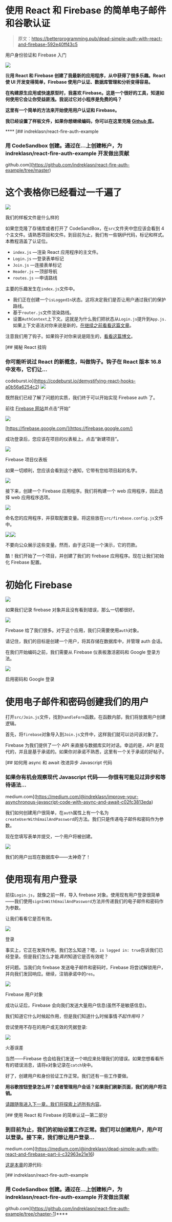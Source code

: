 # 使用 React 和 Firebase 的简单电子邮件和谷歌认证

> 原文：<https://betterprogramming.pub/dead-simple-auth-with-react-and-firebase-592e40ff43c5>

用户身份验证和 Firebase 入门

![](img/cb42158e1eca09e653dd656341bf806c.png)

我****用 React 和 Firebase 创建了我最新的应用程序，从中获得了很多乐趣。React 使 UI 开发变得简单，Firebase 使用户认证、数据库管理和分析变得容易。****

****在构建原生应用或快速原型时，我喜欢 Firebase。这是一个很好的工具，知道如何使用它会让你受益匪浅。我说过它对小程序是免费的吗？****

****这里有一个简单的方法来开始使用用户认证和 Firebase。****

****我已经设置了样板文件，如果你想继续编码，你可以在这里克隆 [Github 库](https://github.com/indreklasn/react-fire-auth-example/tree/master)。****

****[](https://github.com/indreklasn/react-fire-auth-example/tree/master) [## indreklasn/react-fire-auth-example

### 用 CodeSandbox 创建。通过在…上创建帐户，为 indreklasn/react-fire-auth-example 开发做出贡献

github.com](https://github.com/indreklasn/react-fire-auth-example/tree/master) 

# 这个表格你已经看过一千遍了

![](img/7db260e0a884a34cf84201f3271b20b9.png)

我们的样板文件是什么样的

如果您克隆了存储库或者打开了 CodeSandBox，在`src`文件夹中您应该会看到 4 个主文件。请熟悉项目和文件。到目前为止，我们有一些锅炉代码，标记和样式。本教程涵盖了认证位。

*   `index.js` —渲染 React 应用程序的主文件。
*   `Login.js` —登录表单标记
*   `Join.js` —连接表单标记
*   `Header.js` —顶部导航
*   `routes.js` —申请路线

主要的乐趣发生在`index.js`文件中。

*   我们正在创建一个`isLoggedIn`状态。这将决定我们是否让用户通过我们的保护路线。
*   基于`router.js`文件渲染路线。
*   设置`AuthContext`上下文。这就是为什么我们把状态从`Login.js`提升到`App.js.` 如果上下文语法对你来说是新的，[在继续之前看看这篇文章](https://reactjs.org/docs/context.html)。

注意我们用了钩子。如果钩子对你来说是陌生的，[看看这篇博文](https://codeburst.io/demystifying-react-hooks-a0b56a6254c2)。

[](https://codeburst.io/demystifying-react-hooks-a0b56a6254c2) [## 揭秘 React 挂钩

### 你可能听说过 React 的新概念，叫做钩子。钩子在 React 版本 16.8 中发布，它们让…

codeburst.io](https://codeburst.io/demystifying-react-hooks-a0b56a6254c2) ![](img/eab1137ad7fac2df00b1bfe80f8f3945.png)

既然我们已经了解了问题的实质，我们终于可以开始实现 Firebase auth 了。

前往 [Firebase 网站](https://firebase.google.com/)并点击“开始”

![](img/e9e2e88d8c46009117d02e0ccee88568.png)

[https://firebase.google.com/](https://firebase.google.com/)

成功登录后，您应该在项目的仪表板上。点击“新建项目”。

![](img/d7f0bfca9ac7ec44b192ce6372093016.png)

Firebase 项目仪表板

如果一切顺利，您应该会看到这个通知，它带有您给项目起的名字。

![](img/22b34fd00f7ee2ac1817d2669e7338fa.png)

接下来，创建一个 Firebase 应用程序。我们将构建一个 web 应用程序，因此选择 web 应用程序选项。

![](img/ed39396185a88f1da01bb4a2b4b613fe.png)

命名您的应用程序，并获取配置变量。将这些放在`src/firebase.config.js`文件中。

![](img/e7fce4b522dcf4735dd4d198bb6f08dc.png)![](img/37987d285666d65bc9dc8c3c48260c87.png)

不要向公众展示这些变量。然而，由于这只是一个演示，它的罚款。

酷！我们开始了一个项目，并创建了我们的 firebase 应用程序。现在让我们初始化 Firebase 配置。

# 初始化 Firebase

![](img/aab115575a63dcb3c304bbb7e4b25cd5.png)

如果我们记录 firebase 对象并且没有看到错误，那么一切都很好。

![](img/74447cfaab451b5bce97951a1fbda05e.png)

Firebase 给了我们很多。对于这个应用，我们只需要使用`auth`对象。

请记住，我们的目标是创建一个用户，将其存储在数据库中，并管理 auth 会话。

在我们开始编码之前，我们需要从 Firebase 仪表板激活密码和 Google 登录方法。

![](img/fe3e3b827221a70838591f892b35682a.png)

启用密码和 Google 登录

# 使用电子邮件和密码创建我们的用户

打开`src/Join.js`文件，找到`handleForm`函数。在函数内部，我们将放置用户创建逻辑。

首先，将`firebase`对象导入到`Join.js`文件中，这样我们就可以访问该对象了。

Firebase 为我们提供了一个 API 来直接与数据库实时对话。幸运的是，API 是现代的，并且是基于承诺的。如果你对承诺不熟悉，这里有一个关于承诺的好帖子。

[](https://medium.com/@indreklasn/improve-your-asynchronous-javascript-code-with-async-and-await-c02fc3813eda) [## 如何用 async 和 await 改进异步 Javascript 代码

### 如果你有机会观察现代 Javascript 代码——你很有可能见过异步和等待语法…

medium.com](https://medium.com/@indreklasn/improve-your-asynchronous-javascript-code-with-async-and-await-c02fc3813eda) 

我们如何创建用户很简单，在`auth`属性上有一个名为`createUserWithEmailAndPassword`的方法。我们只是传递电子邮件和密码作为参数。

现在您填写表单并提交，一个用户将被创建。

![](img/d0c50397f3e07a74a37a3dd4e2849f35.png)

我们的用户出现在数据库中——太神奇了！

# 使用现有用户登录

前往`Login.js`，就像之前一样，导入 firebase 对象。使用现有用户登录很简单——我们使用`signInWithEmailAndPassword`方法并传递我们的电子邮件和密码作为参数。

让我们看看它是否有效。

![](img/78a1f80870fdf16f55866293bf870bba.png)

登录

事实上，它正在发挥作用。我们怎么知道？嗯，`is logged in: true`告诉我们已经登录。但是我们怎么才能*真的*知道它是否有效呢？

好问题。当我们向 firebase 发送电子邮件和密码时，Firebase 将尝试解锁用户，并向我们发回响应。继续，注销承诺中的`res`。

![](img/d4299e6e423348b0500884963854a3c5.png)

Firebase 用户对象

成功认证后，Firebase 会向我们发送大量用户信息(虽然不是敏感信息)。

我们知道它什么时候起作用，但是我们知道什么时候事情*不起作用吗？*

尝试使用不存在的用户或无效的凭据登录:

![](img/5c753fe6a0460a7eb03bccacf3f84f1c.png)

火基误差

当然——Firebase 也会给我们发送一个响应来处理我们的错误。如果您想看看所有的错误消息，请将`e`对象记录在`catch`块中。

好了，创建用户和身份验证工作正常。我们还有一些工作要做。

**用谷歌按钮登录怎么样？或者管理用户会话？如果我们刷新页面，我们的用户将注销。**

[请跟随我进入下一章，我们将探索上述所有内容](https://medium.com/@indreklasn/dead-simple-auth-with-react-and-firebase-part-ii-c32963e21e16?postPublishedType=repub)。

[](https://medium.com/@indreklasn/dead-simple-auth-with-react-and-firebase-part-ii-c32963e21e16) [## 使用 React 和 Firebase 的简单认证—第二部分

### 到目前为止，我们的初始设置工作正常。我们可以创建用户，用户可以登录。接下来，我们想让用户登录…

medium.com](https://medium.com/@indreklasn/dead-simple-auth-with-react-and-firebase-part-ii-c32963e21e16) 

[这是本章](https://github.com/indreklasn/react-fire-auth-example/tree/chapter-1)的源代码:

 [## indreklasn/react-fire-auth-example

### 用 CodeSandbox 创建。通过在…上创建帐户，为 indreklasn/react-fire-auth-example 开发做出贡献

github.com](https://github.com/indreklasn/react-fire-auth-example/tree/chapter-1)****